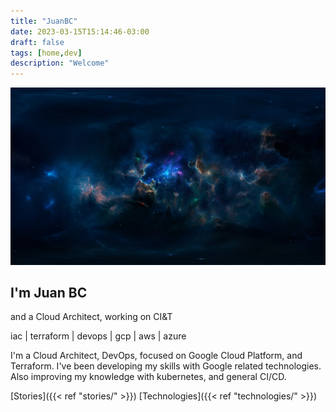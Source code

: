 ```yaml
---
title: "JuanBC"
date: 2023-03-15T15:14:46-03:00
draft: false
tags: [home,dev]
description: "Welcome"
---
```

![space-background](background.jpg)

## I'm Juan BC 
and a Cloud Architect, working on CI&T 

iac | terraform | devops | gcp | aws | azure

I'm a Cloud Architect, DevOps, focused on Google Cloud Platform, and Terraform. I've been developing my skills with Google related technologies. Also improving my knowledge with kubernetes, and general CI/CD. 

[Stories]({{< ref "stories/" >}})
[Technologies]({{< ref "technologies/" >}})
